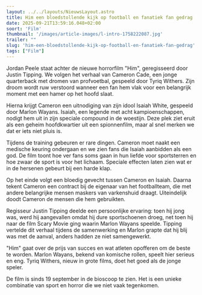 ```yaml
---
layout: ../../layouts/NieuwsLayout.astro
title: Him een bloedstollende kijk op football en fanatiek fan gedrag
date: 2025-09-21T13:59:16.048+02:00
soort: 'Film'
thumbnail: '/images/article-images/l-intro-1758222087.jpg'
trailer: ""
slug: 'him-een-bloedstollende-kijk-op-football-en-fanatiek-fan-gedrag'
tags: ["Film"]
---
```


Jordan Peele staat achter de nieuwe horrorfilm "Him", geregisseerd door Justin
Tipping. We volgen het verhaal van Cameron Cade, een jonge quarterback met
dromen van profvoetbal, gespeeld door Tyriq Withers. Zijn droom wordt ruw
verstoord wanneer een fan hem vlak voor een belangrijk moment met een hamer op
het hoofd slaat.

Hierna krijgt Cameron een uitnodiging van zijn idool Isaiah White, gespeeld door
Marlon Wayans. Isaiah, een legende met acht kampioenschappen, nodigt hem uit in
zijn speciale compound in de woestijn. Deze plek ziet eruit als een geheim
hoofdkwartier uit een spionnenfilm, maar al snel merken we dat er iets niet
pluis is.

Tijdens de training gebeuren er rare dingen. Cameron moet naakt een medische
keuring ondergaan en we zien fans die Isaiah aanbidden als een god. De film
toont hoe ver fans soms gaan in hun liefde voor sportsterren en hoe zwaar de
sport is voor het lichaam. Speciale effecten laten zien wat er in de hersenen
gebeurt bij een harde klap.

Op het einde volgt een bloedig gevecht tussen Cameron en Isaiah. Daarna tekent
Cameron een contract bij de eigenaar van het footballteam, die met andere
belangrijke mensen maskers van varkenshuid draagt. Uiteindelijk doodt Cameron de
mensen die hem gebruikten.

Regisseur Justin Tipping deelde een persoonlijke ervaring: toen hij jong was,
werd hij aangevallen omdat hij dure sportschoenen droeg, net toen hij naar de
film Scary Movie ging waarin Marlon Wayans speelde. Tipping vertelde dit verhaal
tijdens de samenwerking en Marlon grapte dat hij blij was met de aanval, anders
hadden ze niet samengewerkt.

"Him" gaat over de prijs van succes en wat atleten opofferen om de beste te
worden. Marlon Wayans, bekend van komische rollen, speelt hier serieus en eng.
Tyriq Withers, nieuw in grote films, doet het goed als de jonge speler.

De film is sinds 19 september in de bioscoop te zien. Het is een unieke
combinatie van sport en horror die we niet vaak tegenkomen.
